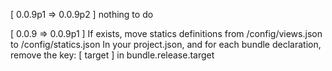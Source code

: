 
[ 0.0.9p1 => 0.0.9p2 ]
nothing to do

[ 0.0.9 => 0.0.9p1 ]
If exists, move statics definitions from /config/views.json to /config/statics.json
In your project.json, and for each bundle declaration, remove the key: [ target ] in bundle.release.target